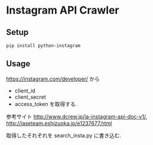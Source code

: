# Instagram API Crawler

## Setup
```
pip install python-instagram
```

## Usage
https://instagram.com/developer/ から
* client_id
* client_secret
* access_token
を取得する.

参考サイト
http://www.dcrew.jp/ja-instagram-api-doc-v1/,
http://iaseteam.eshizuoka.jp/e1237677.html

取得したそれぞれを
search_insta.py
に書き込む.
